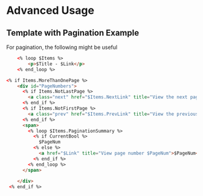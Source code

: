 # Advanced Usage

## Template with Pagination Example

For pagination, the following might be useful

```html
    <% loop $Items %>
        <p>$Title - $Link</p>
    <% end_loop %>
```

```html
<% if Items.MoreThanOnePage %>
    <div id="PageNumbers">
      <% if Items.NotLastPage %>
        <a class="next" href="$Items.NextLink" title="View the next page">Next</a>
      <% end_if %>
      <% if Items.NotFirstPage %>
        <a class="prev" href="$Items.PrevLink" title="View the previous page">Prev</a>
      <% end_if %>
      <span>
        <% loop $Items.PaginationSummary %>
          <% if CurrentBool %>
            $PageNum
          <% else %>
            <a href="$Link" title="View page number $PageNum">$PageNum</a>
          <% end_if %>
        <% end_loop %>
      </span>
  
    </div>
 <% end_if %>
```
